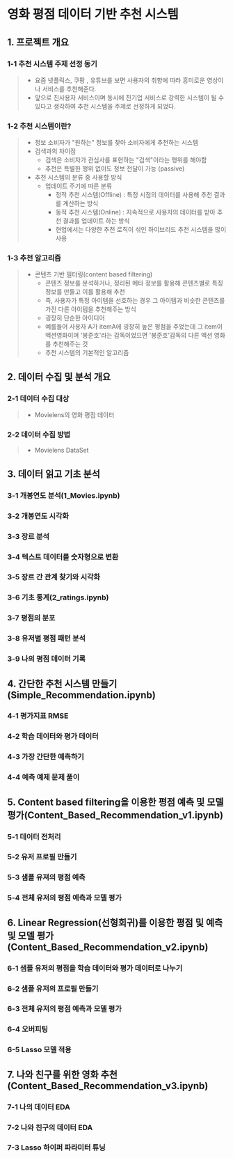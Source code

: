 # 영화 평점 데이터 기반 추천 시스템
##  1. 프로젝트 개요
### 1-1 추천 시스템 주제 선정 동기
> + 요즘 넷플릭스, 쿠팡 , 유튜브를 보면 사용자의 취향에 따라 흥미로운 영상이나 서비스를 추천해준다.
> + 앞으로 친사용자 서비스이며 동시에 친기업 서비스로 강력한 시스템이 될 수 있다고 생각하여 추천 시스템을 주제로 선정하게 되었다.

### 1-2 추천 시스템이란?
> + 정보 소비자가 "원하는" 정보를 찾아 소비자에게 추천하는 시스템
> + 검색과의 차이점
>   + 검색은 소비자가 관심사를 표현하는 "검색"이라는 행위를 해야함 
>   + 추천은 특별한 행위 없이도 정보 전달이 가능 (passive)
> + 추천 시스템의 분류 중 사용할 방식
>   +  업데이트 주기에 따른 분류
>       + 정적 추천 시스템(Offline) :  특정 시점의 데이터를 사용해 추천 결과를 계산하는 방식
>       + 동적 추천 시스템(Online) :  지속적으로 사용자의 데이터를 받아 추천 결과를 업데이트 하는 방식
>       + 현업에서는 다양한 추천 로직이 섞인 하이브리드 추천 시스템을 많이 사용

### 1-3 추천 알고리즘
> + 콘텐츠 기반 필터링(content based filtering)
>   + 콘텐츠 정보를 분석하거나, 정리된 메타 정보를 활용해 콘텐츠별로 특징 정보를 만들고 이를 활용해 추천
>   +	즉, 사용자가 특정 아이템을 선호하는 경우 그 아이템과 비슷한 콘텐츠를 가진 다른 아이템을 추천해주는 방식
>   + 굉장히 단순한 아이디어
>   + 예를들어 사용자 A가 itemA에 굉장히 높은 평점을 주었는데 그 item이 액션영화이며 '봉준호'라는 감독이었으면 '봉준호'감독의 다른 액션 영화를 추천해주는 것
>   + 추천 시스템의 기본적인 알고리즘

## 2. 데이터 수집 및 분석 개요
### 2-1 데이터 수집 대상
> + Movielens의 영화 평점 데이터
### 2-2 데이터 수집 방법
> + Movielens DataSet
## 3. 데이터 읽고 기초 분석
### 3-1 개봉연도 분석(1_Movies.ipynb)
### 3-2 개봉연도 시각화
### 3-3 장르 분석
### 3-4 텍스트 데이터를 숫자형으로 변환
### 3-5 장르 간 관계 찾기와 시각화
### 3-6 기초 통계(2_ratings.ipynb)
### 3-7 평점의 분포
### 3-8 유저별 평점 패턴 분석
### 3-9 나의 평점 데이터 기록

## 4. 간단한 추천 시스템 만들기(Simple_Recommendation.ipynb)
### 4-1 평가지표 RMSE
### 4-2 학습 데이터와 평가 데이터
### 4-3 가장 간단한 예측하기
### 4-4 예측 예제 문제 풀이

## 5. Content based filtering을 이용한 평점 예측 및 모델 평가(Content_Based_Recommendation_v1.ipynb)
### 5-1 데이터 전처리
### 5-2 유저 프로필 만들기
### 5-3 샘플 유져의 평점 예측
### 5-4 전체 유저의 평점 예측과 모델 평가

## 6. Linear Regression(선형회귀)를 이용한 평점 및 예측 및 모델 평가(Content_Based_Recommendation_v2.ipynb)
### 6-1 샘플 유저의 평점을 학습 데이터와 평가 데이터로 나누기
### 6-2 샘플 유저의 프로필 만들기
### 6-3 전체 유저의 평점 예측과 모델 평가
### 6-4 오버피팅
### 6-5 Lasso 모델 적용

## 7. 나와 친구를 위한 영화 추천 (Content_Based_Recommendation_v3.ipynb)
### 7-1 나의 데이터 EDA
### 7-2 나와 친구의 데이터 EDA
### 7-3 Lasso 하이퍼 파라미터 튜닝
